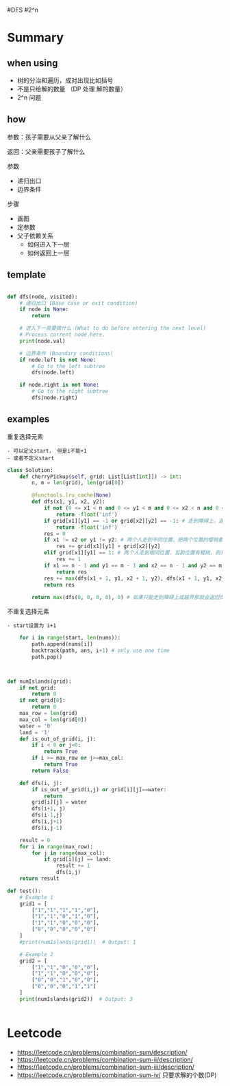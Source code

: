 #DFS #2^n 

# Summary



## when using
- 树的分治和遍历，成对出现比如括号
- 不是只给解的数量 （DP 处理 解的数量）
- 2^n 问题

## how


参数：孩子需要从父亲了解什么

返回：父亲需要孩子了解什么

参数
- 递归出口
- 边界条件

步骤
- 画图
- 定参数
- 父子依赖关系
  - 如何进入下一层
  - 如何返回上一层

## template
```python

def dfs(node, visited):
    # 递归出口 (Base case or exit condition)
    if node is None: 
        return

    # 进入下一层要做什么 (What to do before entering the next level)
    # Process current node here.
    print(node.val)

    # 边界条件 (Boundary conditions)
    if node.left is not None:
        # Go to the left subtree
        dfs(node.left)

    if node.right is not None:
        # Go to the right subtree
        dfs(node.right)
```

## examples
重复选择元素 

    - 可以定义start， 但是i不能+1
    - 或者不定义start

```python
class Solution:
    def cherryPickup(self, grid: List[List[int]]) -> int:
        n, m = len(grid), len(grid[0])

        @functools.lru_cache(None)
        def dfs(x1, y1, x2, y2):
            if not (0 <= x1 < n and 0 <= y1 < m and 0 <= x2 < n and 0 <= y2 < m): # 越界，返回负无穷
                return -float('inf')
            if grid[x1][y1] == -1 or grid[x2][y2] == -1: # 走到障碍上，返回负无穷
                return -float('inf')
            res = 0
            if x1 != x2 or y1 != y2: # 两个人走到不同位置，把两个位置的樱桃都吃掉
                res += grid[x1][y1] + grid[x2][y2]
            elif grid[x1][y1] == 1: # 两个人走到相同位置，当前位置有樱桃，则只能吃到1个
                res += 1
            if x1 == n - 1 and y1 == m - 1 and x2 == n - 1 and y2 == m - 1: # 搜索的终止条件
                return res
            res += max(dfs(x1 + 1, y1, x2 + 1, y2), dfs(x1 + 1, y1, x2, y2 + 1), dfs(x1, y1 + 1, x2 + 1, y2), dfs(x1, y1 + 1, x2, y2 + 1))
            return res
            
        return max(dfs(0, 0, 0, 0), 0) # 如果只能走到障碍上或越界那就会返回负无穷，所以要跟0取max
```
不重复选择元素

    - start设置为 i+1

```python
    for i in range(start, len(nums)):
        path.append(nums[i])
        backtrack(path, ans, i+1) # only use one time
        path.pop()

```

```python


def numIslands(grid):
    if not grid:
        return 0
    if not grid[0]:
        return 0
    max_row = len(grid)
    max_col = len(grid[0])
    water = '0'
    land = '1'
    def is_out_of_grid(i, j):
        if i < 0 or j<0:
            return True
        if i >= max_row or j>=max_col:
            return True
        return False

    def dfs(i, j):
        if is_out_of_grid(i,j) or grid[i][j]==water:
            return
        grid[i][j] = water
        dfs(i+1, j)
        dfs(i-1,j)
        dfs(i,j+1)
        dfs(i,j-1)

    result = 0
    for i in range(max_row):
        for j in range(max_col):
            if grid[i][j] == land:
                result += 1
                dfs(i,j)
    return result

def test():
    # Example 1
    grid1 = [
        ["1","1","1","1","0"],
        ["1","1","0","1","0"],
        ["1","1","0","0","0"],
        ["0","0","0","0","0"]
    ]
    #print(numIslands(grid1))  # Output: 1

    # Example 2
    grid2 = [
        ["1","1","0","0","0"],
        ["1","1","0","0","0"],
        ["0","0","1","0","0"],
        ["0","0","0","1","1"]
    ]
    print(numIslands(grid2))  # Output: 3
    
```

# Leetcode
- https://leetcode.cn/problems/combination-sum/description/
- https://leetcode.cn/problems/combination-sum-ii/description/
- https://leetcode.cn/problems/combination-sum-iii/description/
- https://leetcode.cn/problems/combination-sum-iv/  只要求解的个数(DP)